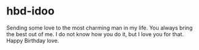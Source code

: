 # hbd-idoo
Sending some love to the most charming man in my life. You always bring the best out of me. I do not know how you do it, but I love you for that. Happy Birthday love. 
